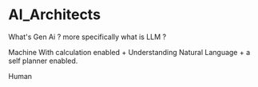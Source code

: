 # AI_Architects

What's Gen Ai ? more specifically what is LLM ?

Machine With calculation enabled + Understanding Natural Language + a self planner enabled.

Human 
